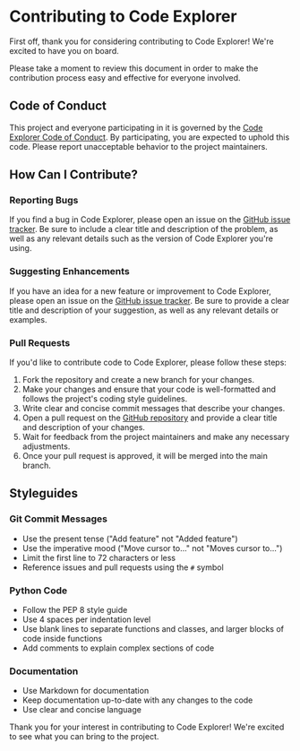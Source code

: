 # Contributing to Code Explorer

First off, thank you for considering contributing to Code Explorer! We're excited to have you on board.

Please take a moment to review this document in order to make the contribution process easy and effective for everyone involved.

## Code of Conduct

This project and everyone participating in it is governed by the [Code Explorer Code of Conduct](CODE_OF_CONDUCT.md). By participating, you are expected to uphold this code. Please report unacceptable behavior to the project maintainers.

## How Can I Contribute?

### Reporting Bugs

If you find a bug in Code Explorer, please open an issue on the [GitHub issue tracker](https://github.com/your-username/CodeExplorer/issues). Be sure to include a clear title and description of the problem, as well as any relevant details such as the version of Code Explorer you're using.

### Suggesting Enhancements

If you have an idea for a new feature or improvement to Code Explorer, please open an issue on the [GitHub issue tracker](https://github.com/dockersamples/CodeExplorer/issues). Be sure to provide a clear title and description of your suggestion, as well as any relevant details or examples.

### Pull Requests

If you'd like to contribute code to Code Explorer, please follow these steps:

1. Fork the repository and create a new branch for your changes.
2. Make your changes and ensure that your code is well-formatted and follows the project's coding style guidelines.
3. Write clear and concise commit messages that describe your changes.
4. Open a pull request on the [GitHub repository](https://github.com/dockersamples/CodeExplorer) and provide a clear title and description of your changes.
5. Wait for feedback from the project maintainers and make any necessary adjustments.
6. Once your pull request is approved, it will be merged into the main branch.

## Styleguides

### Git Commit Messages

* Use the present tense ("Add feature" not "Added feature")
* Use the imperative mood ("Move cursor to..." not "Moves cursor to...")
* Limit the first line to 72 characters or less
* Reference issues and pull requests using the `#` symbol

### Python Code

* Follow the PEP 8 style guide
* Use 4 spaces per indentation level
* Use blank lines to separate functions and classes, and larger blocks of code inside functions
* Add comments to explain complex sections of code

### Documentation

* Use Markdown for documentation
* Keep documentation up-to-date with any changes to the code
* Use clear and concise language

Thank you for your interest in contributing to Code Explorer! We're excited to see what you can bring to the project.
